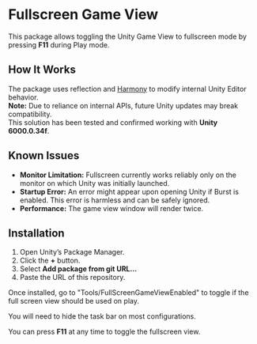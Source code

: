 # Fullscreen Game View

This package allows toggling the Unity Game View to fullscreen mode by pressing **F11** during Play mode.

## How It Works

The package uses reflection and [Harmony](https://github.com/pardeike/Harmony) to modify internal Unity Editor behavior.  
**Note:** Due to reliance on internal APIs, future Unity updates may break compatibility.  
This solution has been tested and confirmed working with **Unity 6000.0.34f**.

## Known Issues

- **Monitor Limitation:** Fullscreen currently works reliably only on the monitor on which Unity was initially launched.
- **Startup Error:** An error might appear upon opening Unity if Burst is enabled. This error is harmless and can be safely ignored.
- **Performance:** The game view window will render twice.

## Installation

1. Open Unity’s Package Manager.
2. Click the **+** button.
3. Select **Add package from git URL...**
4. Paste the URL of this repository.

Once installed, go to "Tools/FullScreenGameViewEnabled" to toggle if the full screen view should be used on play.

You will need to hide the task bar on most configurations.

You can press **F11** at any time to toggle the fullscreen view.
